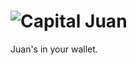 # ![Capital Juan](https://github.com/ericmdai/CapitalJuan/blob/master/assets/branding/logo2.png)

Juan's in your wallet.
